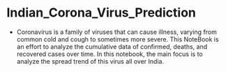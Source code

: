 # Indian_Corona_Virus_Prediction
- Coronavirus is a family of viruses that can cause illness, varying from common cold and cough to sometimes more severe. This NoteBook is an effort to analyze the cumulative data of confirmed, deaths, and recovered cases over time. In this notebook, the main focus is to analyze the spread trend of this virus all over India.
